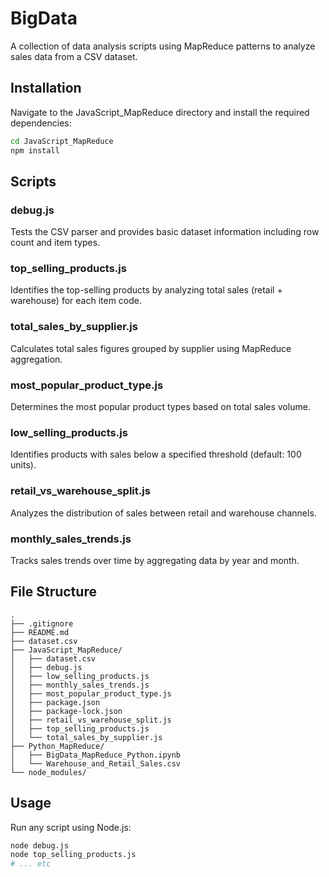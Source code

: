 # BigData

A collection of data analysis scripts using MapReduce patterns to analyze sales data from a CSV dataset.

## Installation

Navigate to the JavaScript_MapReduce directory and install the required dependencies:

```bash
cd JavaScript_MapReduce
npm install
```

## Scripts

### debug.js
Tests the CSV parser and provides basic dataset information including row count and item types.

### top_selling_products.js
Identifies the top-selling products by analyzing total sales (retail + warehouse) for each item code.

### total_sales_by_supplier.js
Calculates total sales figures grouped by supplier using MapReduce aggregation.

### most_popular_product_type.js
Determines the most popular product types based on total sales volume.

### low_selling_products.js
Identifies products with sales below a specified threshold (default: 100 units).

### retail_vs_warehouse_split.js
Analyzes the distribution of sales between retail and warehouse channels.

### monthly_sales_trends.js
Tracks sales trends over time by aggregating data by year and month.

## File Structure

```
.
├── .gitignore
├── README.md
├── dataset.csv
├── JavaScript_MapReduce/
│   ├── dataset.csv
│   ├── debug.js
│   ├── low_selling_products.js
│   ├── monthly_sales_trends.js
│   ├── most_popular_product_type.js
│   ├── package.json
│   ├── package-lock.json
│   ├── retail_vs_warehouse_split.js
│   ├── top_selling_products.js
│   └── total_sales_by_supplier.js
├── Python_MapReduce/
│   ├── BigData_MapReduce_Python.ipynb
│   └── Warehouse_and_Retail_Sales.csv
└── node_modules/
```

## Usage

Run any script using Node.js:

```bash
node debug.js
node top_selling_products.js
# ... etc
```